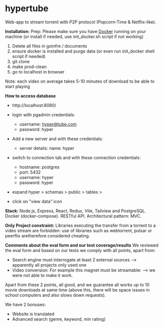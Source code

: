 # hypertube #

Web-app to stream torrent with P2P protocol (Popcorn-Time & Netflix-like).

**Installation:**
Prep: Please make sure you have [Docker](https://www.docker.com/) running on your machine (or install if needed, use init_docker.sh script if not working)

1) Delete all files in goinfre / documents
2) ensure docker is installed and purge data  (or even run init_docker shell script if needed) 
3) git clone 
4) make prod-clean
5) go to localhost in browser 

Note: each video on average takes 5-10 minutes of download to be able to start playing


**How to access database**
- http://localhost:8080/
- login with pgadmin credentials: 
  - username: hyper@tube.com
  - password: hyper

- Add a new server and with these credentials:
  - server details: name: hyper
- switch to connection tab and with these connection credentials: 
  - hostname: postgres
  - port: 5432
  - username: hyper
  - password: hyper
- expand hyper > schemas > public > tables >
- click on "view data" icon

**Stack:**
Node.js, Express, React, Redux, Vite, Tailview and PostgreSQL.
Docker (docker-compose). RESTful API.
Architectural pattern: MVC. 

**Only Project constraint:**
Libraries executing the transfer from a torrent to a video stream are forbidden: use of libraries such as webtorrent, pulsar or peerflix aretherefore considered cheating.

**Comments about the eval form and our test coverage/results**
We reviewed the eval form and based on our tests we comply with all points, apart from:
- Search engine must interrogate at least 2 external sources --> apparently all projects only used one
- Video conversion: For example this magnet must be streamable: --> we were not able to make it work.

Apart from these 2 points, all good, and we guarantee all works up to 10 movie downloads at same time (above this, there will be space issues in school computers and also slows down requests). 

We have 2 bonuses: 
- Website is translated
- Advanced search (genre, keyword, min rating) 
